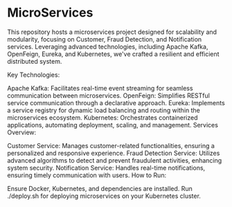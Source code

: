 # MicroServices
This repository hosts a microservices project designed for scalability and modularity, focusing on Customer, Fraud Detection, and Notification services. Leveraging advanced technologies, including Apache Kafka, OpenFeign, Eureka, and Kubernetes, we've crafted a resilient and efficient distributed system.

Key Technologies:

Apache Kafka: Facilitates real-time event streaming for seamless communication between microservices.
OpenFeign: Simplifies RESTful service communication through a declarative approach.
Eureka: Implements a service registry for dynamic load balancing and routing within the microservices ecosystem.
Kubernetes: Orchestrates containerized applications, automating deployment, scaling, and management.
Services Overview:

Customer Service: Manages customer-related functionalities, ensuring a personalized and responsive experience.
Fraud Detection Service: Utilizes advanced algorithms to detect and prevent fraudulent activities, enhancing system security.
Notification Service: Handles real-time notifications, ensuring timely communication with users.
How to Run:

Ensure Docker, Kubernetes, and dependencies are installed.
Run ./deploy.sh for deploying microservices on your Kubernetes cluster.
